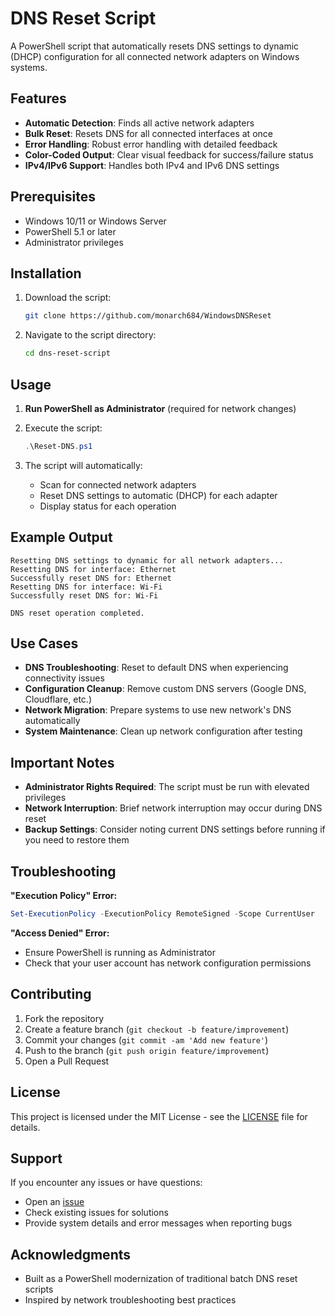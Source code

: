 # DNS Reset Script

A PowerShell script that automatically resets DNS settings to dynamic (DHCP) configuration for all connected network adapters on Windows systems.

## Features

- **Automatic Detection**: Finds all active network adapters
- **Bulk Reset**: Resets DNS for all connected interfaces at once
- **Error Handling**: Robust error handling with detailed feedback
- **Color-Coded Output**: Clear visual feedback for success/failure status
- **IPv4/IPv6 Support**: Handles both IPv4 and IPv6 DNS settings

## Prerequisites

- Windows 10/11 or Windows Server
- PowerShell 5.1 or later
- Administrator privileges

## Installation

1. Download the script:
   ```bash
   git clone https://github.com/monarch684/WindowsDNSReset
   ```

2. Navigate to the script directory:
   ```bash
   cd dns-reset-script
   ```

## Usage

1. **Run PowerShell as Administrator** (required for network changes)

2. Execute the script:
   ```powershell
   .\Reset-DNS.ps1
   ```

3. The script will automatically:
   - Scan for connected network adapters
   - Reset DNS settings to automatic (DHCP) for each adapter
   - Display status for each operation

## Example Output

```
Resetting DNS settings to dynamic for all network adapters...
Resetting DNS for interface: Ethernet
Successfully reset DNS for: Ethernet
Resetting DNS for interface: Wi-Fi
Successfully reset DNS for: Wi-Fi

DNS reset operation completed.
```

## Use Cases

- **DNS Troubleshooting**: Reset to default DNS when experiencing connectivity issues
- **Configuration Cleanup**: Remove custom DNS servers (Google DNS, Cloudflare, etc.)
- **Network Migration**: Prepare systems to use new network's DNS automatically
- **System Maintenance**: Clean up network configuration after testing

## Important Notes

- **Administrator Rights Required**: The script must be run with elevated privileges
- **Network Interruption**: Brief network interruption may occur during DNS reset
- **Backup Settings**: Consider noting current DNS settings before running if you need to restore them

## Troubleshooting

**"Execution Policy" Error:**
```powershell
Set-ExecutionPolicy -ExecutionPolicy RemoteSigned -Scope CurrentUser
```

**"Access Denied" Error:**
- Ensure PowerShell is running as Administrator
- Check that your user account has network configuration permissions

## Contributing

1. Fork the repository
2. Create a feature branch (`git checkout -b feature/improvement`)
3. Commit your changes (`git commit -am 'Add new feature'`)
4. Push to the branch (`git push origin feature/improvement`)
5. Open a Pull Request

## License

This project is licensed under the MIT License - see the [LICENSE](LICENSE) file for details.

## Support

If you encounter any issues or have questions:
- Open an [issue](https://github.com/yourusername/dns-reset-script/issues)
- Check existing issues for solutions
- Provide system details and error messages when reporting bugs

## Acknowledgments

- Built as a PowerShell modernization of traditional batch DNS reset scripts
- Inspired by network troubleshooting best practices
